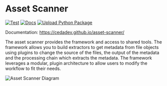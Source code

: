 # Asset Scanner

[![Test](https://github.com/cedadev/asset-scanner/actions/workflows/tests.yml/badge.svg)](https://github.com/cedadev/asset-scanner/actions/workflows/tests.yml)
[![Docs](https://github.com/cedadev/asset-scanner/actions/workflows/docs_build.yml/badge.svg)](https://github.com/cedadev/asset-scanner/actions/workflows/docs_build.yml)
[![Upload Python Package](https://github.com/cedadev/asset-scanner/actions/workflows/release.yml/badge.svg)](https://pypi.org/project/asset-scanner/)

Documentation: https://cedadev.github.io/asset-scanner/

The asset scanner provides the framework and access to shared tools. 
The framework allows you to build extractors to get metadata from file objects using plugins to change the source of the 
files, the output of the metadata and the processing chain which extracts the metadata. 
The framework leverages a modular, plugin architecture to allow users to modify the workflow to fit their needs.

![Asset Scanner Diagram](docs/source/images/asset_scanner_diagram.png)